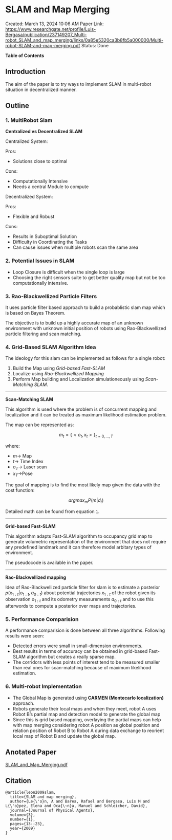 # SLAM and Map Merging

Created: March 13, 2024 10:06 AM
Paper Link: https://www.researchgate.net/profile/Luis-Bergasa/publication/237149207_Multi-robot_SLAM_and_map_merging/links/0a85e5320ca3b8fb5a000000/Multi-robot-SLAM-and-map-merging.pdf
Status: Done

**Table of Contents**

## Introduction

The aim of the paper is to try ways to implement SLAM in multi-robot situation in decentralized manner.

## Outline

### 1. MultiRobot Slam

**Centralized vs Decentralized SLAM**

Centralized System:

Pros:

- Solutions close to optimal

Cons:

- Computationally Intensive
- Needs a central Module to compute

Decentralized System:

Pros:

- Flexible and Robust

Cons:

- Results in Suboptimal Solution
- Difficulty in Coordinating the Tasks
- Can cause issues when multiple robots scan the same area

### 2. Potential Issues in SLAM

- Loop Closure is difficult when the single loop is large
- Choosing the right sensors suite to get better quality map but not be too computationally intensive.

### 3. Rao-Blackwellized Particle Filters

It uses particle filter based approach to build a probablistic slam map which is based on Bayes Theorem.

The objective is to build up a highly accurate map of an unknown environment with unknown initial position of robots using Rao-Blackwellized particle filtering and scan matching.

### 4. Grid-Based SLAM Algorithm Idea

The ideology for this slam can be implemented as follows for a single robot:

1. Build the Map using *Grid-based Fast-SLAM*
2. Localize using *Rao-Blackwellized Mapping*
3. Perform Map building and Localization simulationeously using *Scan-Matching SLAM*.

---

**Scan-Matching SLAM**

This algorithm is used where the problem is of concurrent mapping and localization and it can be treated as maximum likelihood estimation problem.

The map can be represented as:

$$
m_{t} = \{< o_{t}, x_{t} >\}_{t = 0, ..., T}
$$

where:

- $m\rightarrow$ Map
- $t\rightarrow$ Time Index
- $o_{T}\rightarrow$ Laser scan
- $x_{T}\rightarrow$Pose

The goal of mapping is to find the most likely map given the data with the cost function:

$$
argmax_{m} P(m|d_{t})
$$

Detailed math can be found from equation `1`.

---

**Grid-based Fast-SLAM**

This algorithm adapts Fast-SLAM algorithm to occupancy grid map to generate volumetric representation of the environment that does not require any predefined landmark and it can therefore model arbitary types of environment.

The pseudocode is available in the paper.

---

**Rao-Blackwellized mapping**

Idea of Rao-Blackwellized particle filter for slam is to estimate a posterior $p(x_{1:t} | o_{1:t},a_{0:t})$ about potential trajectories $x_{1:t}$ of the robot given its observation $o_{1:t}$ and its odometry measurements $a_{0:t}$ and to use this afterwords to compute a posterior over maps and trajectories.

### 5. Performance Comparision

A performance comparision is done between all three algorithms. Following results were seen:

- Detected errors were small in small-dimension environments.
- Best results in terms of accuracy can be obtained in grid-based Fast-SLAM algorithm but creates a really sparse map.
- The corridors with less points of interest tend to be measured smaller than real ones for scan-matching because of maximum likelihood estimation.

### 6. Multi-robot Implementation

- The Global Map is generated using **CARMEN (Montecarlo localization)** approach.
- Robots generate their local maps and when they meet, robot A uses Robot B’s partial map and detection model to generate the global map
- Since this is grid based mapping, overlaying the partial maps can help with map merging considering robot A position as global position and relation position of Robot B to Robot A during data exchange to reorient local map of Robot B and update the global map.

## Anotated Paper

[SLAM_and_Map_Merging.pdf](SLAM_and_Map_Merging.pdf)

## Citation

```
@article{leon2009slam,
  title={SLAM and map merging},
  author={Le{\'o}n, A and Barea, Rafael and Bergasa, Luis M and L{\'o}pez, Elena and Oca{\~n}a, Manuel and Schleicher, David},
  journal={Journal of Physical Agents},
  volume={3},
  number={1},
  pages={13--23},
  year={2009}
}
```
